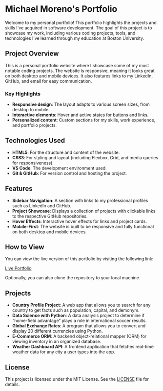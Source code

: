 # Michael Moreno's Portfolio

Welcome to my personal portfolio! This portfolio highlights the projects and skills I've acquired in software development. The goal of this project is to showcase my work, including various coding projects, tools, and technologies I’ve learned through my education at Boston University.

## Project Overview

This is a personal portfolio website where I showcase some of my most notable coding projects. The website is responsive, meaning it looks great on both desktop and mobile devices. It also features links to my LinkedIn, GitHub, and email for easy communication.

### Key Highlights
- **Responsive design**: The layout adapts to various screen sizes, from desktop to mobile.
- **Interactive elements**: Hover and active states for buttons and links.
- **Personalized content**: Custom sections for my skills, work experience, and portfolio projects.

## Technologies Used

- **HTML5**: For the structure and content of the website.
- **CSS3**: For styling and layout (including Flexbox, Grid, and media queries for responsiveness).
- **VS Code**: The development environment used.
- **Git & GitHub**: For version control and hosting the project.

## Features

- **Sidebar Navigation**: A section with links to my professional profiles such as LinkedIn and GitHub.
- **Project Showcase**: Displays a collection of projects with clickable links to the respective GitHub repositories.
- **Hover Effects**: Interactive hover effects for links and project cards.
- **Mobile-First**: The website is built to be responsive and fully functional on both desktop and mobile devices.

## How to View

You can view the live version of this portfolio by visiting the following link:

[Live Portfolio](https://mmoreno723.github.io/CS_601_Portfolio/)

Optionally, you can also clone the repository to your local machine.

## Projects

- **Country Profile Project**: A web app that allows you to search for any country to get facts such as population, capital, and demonym.
- **Data Science with Python**: A data analysis project to determine if “home-field advantage” plays a role in international soccer results.
- **Global Exchange Rates**: A program that allows you to convert and display 20 different currencies using Python.
- **E-Commerce ORM**: A backend object-relational mapper (ORM) for viewing inventory in an organized database.
- **Weather Dashboard API**: A frontend application that fetches real-time weather data for any city a user types into the app.

## License

This project is licensed under the MIT License. See the [LICENSE](LICENSE) file for details.